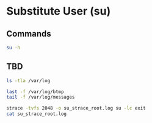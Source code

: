 # Substitute User (su)

## Commands

```sh
su -h
```

## TBD

```sh
ls -tla /var/log

last -f /var/log/btmp
tail -f /var/log/messages

strace -tvfs 2048 -o su_strace_root.log su -lc exit
cat su_strace_root.log
```
